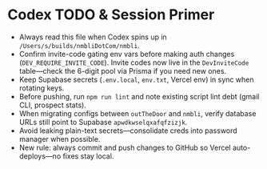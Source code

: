 # Codex TODO & Session Primer

- Always read this file when Codex spins up in `/Users/s/builds/nmbliDotCom/nmbli`.
- Confirm invite-code gating env vars before making auth changes (`DEV_REQUIRE_INVITE_CODE`). Invite codes now live in the `DevInviteCode` table—check the 6-digit pool via Prisma if you need new ones.
- Keep Supabase secrets (`.env.local`, `env.txt`, Vercel env) in sync when rotating keys.
- Before pushing, run `npm run lint` and note existing script lint debt (gmail CLI, prospect stats).
- When migrating configs between `outTheDoor` and `nmbli`, verify database URLs still point to Supabase `apwdkwselqxafqfzizjk`.
- Avoid leaking plain-text secrets—consolidate creds into password manager when possible.
- New rule: always commit and push changes to GitHub so Vercel auto-deploys—no fixes stay local.
